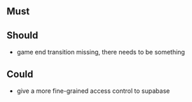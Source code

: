 ## Must


## Should 

- game end transition missing, there needs to be something

## Could 

- give a more fine-grained access control to supabase
